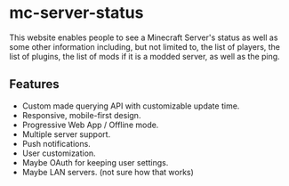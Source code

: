 # mc-server-status

This website enables people to see a Minecraft Server's status as well as some
other information including, but not limited to, the list of players, the list
of plugins, the list of mods if it is a modded server, as well as the ping.

## Features
- Custom made querying API with customizable update time.
- Responsive, mobile-first design.
- Progressive Web App / Offline mode.
- Multiple server support.
- Push notifications.
- User customization.
- Maybe OAuth for keeping user settings.
- Maybe LAN servers. (not sure how that works)